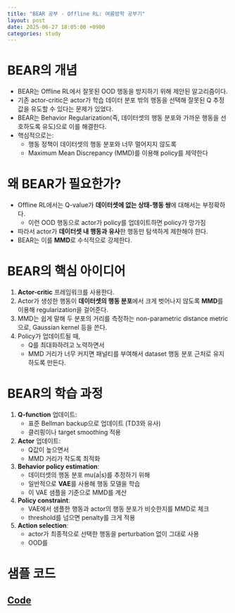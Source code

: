 ```yaml
---
title: "BEAR 공부 - Offline RL: 여름방학 공부기"
layout: post
date: 2025-06-27 18:05:00 +0900
categories: study
---
```


# BEAR의 개념
- BEAR는 Offline RL에서 잘못된 OOD 행동을 방지하기 위해 제안된 알고리즘이다.
- 기존 actor-critic은 actor가 학습 데이터 분포 밖의 행동을 선택해 잘못된 Q 추정값을 유도할 수 있다는 문제가 있었다.
- BEAR는 Behavior Regularization(즉, 데이터셋의 행동 분포와 가까운 행동을 선호하도록 유도)으로 이를 해결한다.
- 핵심적으로는:
    - 행동 정책이 데이터셋의 행동 분포와 너무 멀어지지 않도록
    - Maximum Mean Discrepancy (MMD)를 이용해 policy를 제약한다

# 왜 BEAR가 필요한가?
- Offline RL에서는 Q-value가 **데이터셋에 없는 상태-행동 쌍**에 대해서는 부정확하다.
    - 이런 OOD 행동으로 actor가 policy를 업데이트하면 policy가 망가짐
- 따라서 actor가 **데이터셋 내 행동과 유사**한 행동만 탐색하게 제한해야 한다.
- BEAR는 이를 **MMD**로 수식적으로 강제한다.

# BEAR의 핵심 아이디어
1. **Actor-critic** 프레임워크를 사용한다.
2. Actor가 생성한 행동이 **데이터셋의 행동 분포**에서 크게 벗어나지 않도록 **MMD**를 이용해 regularization을 걸어준다.
3. MMD는 쉽게 말해 두 분포의 거리를 측정하는 non-parametric distance metric으로, Gaussian kernel 등을 쓴다.
4. Policy가 업데이트될 때,
    - Q를 최대화하려고 노력하면서
    - MMD 거리가 너무 커지면 패널티를 부여해서 dataset 행동 분포 근처로 유지하도록 만든다.

# BEAR의 학습 과정
1. **Q-function** 업데이트:
    - 표준 Bellman backup으로 업데이트 (TD3와 유사)
    - 클리핑이나 target smoothing 적용
2. **Actor** 업데이트:
    - Q값이 높으면서
    - MMD 거리가 작도록 최적화
3. **Behavior policy estimation**:
    - 데이터셋의 행동 분포 mu(a|s)를 추정하기 위해
    - 일반적으로 **VAE**를 사용해 행동 모델을 학습
    - 이 VAE 샘플을 기준으로 MMD를 계산
4. **Policy constraint**:
    - VAE에서 샘플한 행동과 actor의 행동 분포가 비슷한지를 MMD로 체크
    - threshold를 넘으면 penalty를 크게 적용
5. **Action selection**:
    - actor가 최종적으로 선택한 행동을 perturbation 없이 그대로 사용
    - OOD를 
    
# 샘플 코드
## [Code](https://github.com/soonawg/offline_rl_sample/blob/main/bear_sample.py)